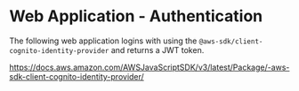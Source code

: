 # Web Application - Authentication

The following web application logins with using the `@aws-sdk/client-cognito-identity-provider` and returns a JWT token.

https://docs.aws.amazon.com/AWSJavaScriptSDK/v3/latest/Package/-aws-sdk-client-cognito-identity-provider/